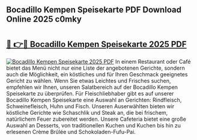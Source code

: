 ## Bocadillo Kempen Speisekarte PDF Download Online 2025 c0mky

# <h2><a href="http://gcbng5.nevu.top/?p=Bocadillo+Kempen+Speisekarte">🔗 👉🔴 Bocadillo Kempen Speisekarte 2025 PDF</a></h2>

[![Bocadillo Kempen Speisekarte 2025 PDF](https://i.imgur.com/dBaPXMq.png)](http://gcbng5.nevu.top/?p=Bocadillo+Kempen+Speisekarte)
In einem Restaurant oder Café bietet das Menü nicht nur eine Liste der angebotenen Gerichte, sondern auch die Möglichkeit, ein köstliches und für Ihren Geschmack geeignetes Gericht zu wählen. Wenn Sie etwas Leichtes und Frisches suchen, empfehlen wir Ihnen, unseren Salatbereich auf der Bocadillo Kempen Speisekarte zu überprüfen. Für Fleischliebhaber gibt es auf unserer Bocadillo Kempen Speisekarte eine Auswahl an Gerichten: Rindfleisch, Schweinefleisch, Huhn und Fisch. Unseren Auserwählten bieten wir köstliche Gerichte wie Schaschlik und Steak an, die bei frischem, natürlichem Feuer zubereitet werden. Unsere Cafeteria bietet eine große Auswahl an Desserts, von traditionellen Kuchen und Kuchen bis hin zu erlesenen Crème Brûlée und Schokoladen-Fufu-Pai.
